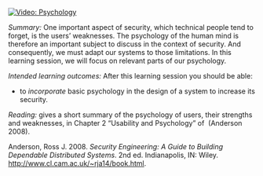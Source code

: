 [![Video: 
Psychology](https://img.youtube.com/vi/9gaHNA9q4CU/hqdefault.jpg)](https://youtu.be/9gaHNA9q4CU) 

*Summary:* One important aspect of security, which technical people tend
to forget, is the users’ weaknesses. The psychology of the human mind is
therefore an important subject to discuss in the context of security.
And consequently, we must adapt our systems to those limitations. In
this learning session, we will focus on relevant parts of our
psychology.

*Intended learning outcomes:* After this learning session you should be
able:

-   to *incorporate* basic psychology in the design of a system to
    increase its security.

*Reading:* gives a short summary of the psychology of users, their
strengths and weaknesses, in Chapter 2 “Usability and Psychology” of
 (Anderson 2008).

Anderson, Ross J. 2008. *Security Engineering: A Guide to Building
Dependable Distributed Systems*. 2nd ed. Indianapolis, IN: Wiley.
<http://www.cl.cam.ac.uk/~rja14/book.html>.

